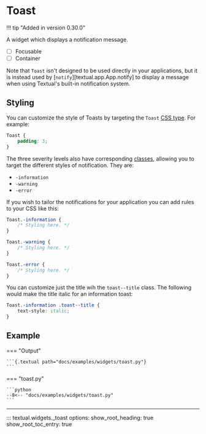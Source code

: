 # Toast

!!! tip "Added in version 0.30.0"

A widget which displays a notification message.

- [ ] Focusable
- [ ] Container

Note that `Toast` isn't designed to be used directly in your applications,
but it is instead used by [`notify`][textual.app.App.notify] to
display a message when using Textual's built-in notification system.

## Styling

You can customize the style of Toasts by targeting the `Toast` [CSS type](../guide/CSS.md#type-selector).
For example:


```scss
Toast {
    padding: 3;
}
```

The three severity levels also have corresponding
[classes](../guide/CSS.md#class-name-selector), allowing you to target the
different styles of notification. They are:

- `-information`
- `-warning`
- `-error`

If you wish to tailor the notifications for your application you can add
rules to your CSS like this:

```scss
Toast.-information {
    /* Styling here. */
}

Toast.-warning {
    /* Styling here. */
}

Toast.-error {
    /* Styling here. */
}
```

You can customize just the title wih the `toast--title` class.
The following would make the title italic for an information toast:

```scss
Toast.-information .toast--title {
    text-style: italic;
}

```

## Example

=== "Output"

    ```{.textual path="docs/examples/widgets/toast.py"}
    ```

=== "toast.py"

    ```python
    --8<-- "docs/examples/widgets/toast.py"
    ```

---

::: textual.widgets._toast
    options:
      show_root_heading: true
      show_root_toc_entry: true
